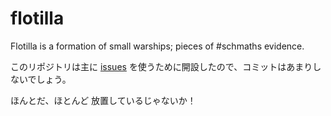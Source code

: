 # flotilla
Flotilla is a formation of small warships; pieces of #schmaths evidence.

このリポジトリは主に [issues](https://github.com/Temmusu/flotilla/issues/1) を使うために開設したので、コミットはあまりしないでしょう。


ほんとだ、ほとんど 放置しているじゃないか！
